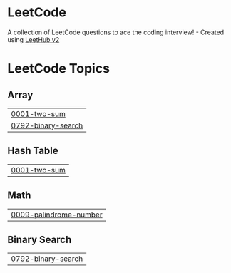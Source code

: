 # LeetCode
A collection of LeetCode questions to ace the coding interview! - Created using [LeetHub v2](https://github.com/arunbhardwaj/LeetHub-2.0)

<!---LeetCode Topics Start-->
# LeetCode Topics
## Array
|  |
| ------- |
| [0001-two-sum](https://github.com/sxw77435/LeetCode/tree/master/0001-two-sum) |
| [0792-binary-search](https://github.com/sxw77435/LeetCode/tree/master/0792-binary-search) |
## Hash Table
|  |
| ------- |
| [0001-two-sum](https://github.com/sxw77435/LeetCode/tree/master/0001-two-sum) |
## Math
|  |
| ------- |
| [0009-palindrome-number](https://github.com/sxw77435/LeetCode/tree/master/0009-palindrome-number) |
## Binary Search
|  |
| ------- |
| [0792-binary-search](https://github.com/sxw77435/LeetCode/tree/master/0792-binary-search) |
<!---LeetCode Topics End-->